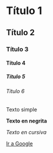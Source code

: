 <!-- Títulos -->
# Título 1
## Título 2
### Título 3
#### Título 4
##### Título 5
###### Título 6
Texto simple
<!-- Texto en negrita -->
**Texto en negrita**
<!-- Texto en cursiva -->
_Texto en cursiva_
<!-- Enlaces -->
[Ir a Google](https://www.google.es)
